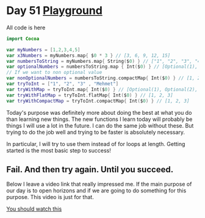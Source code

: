 # Day 51 <a href="https://github.com/devmehmetates/365-day-of-code/tree/main/Project/Day51%20Playground.playground">Playground</a>
All code is here

```swift
import Cocoa

var myNumbers = [1,2,3,4,5]
var x3Numbers = myNumbers.map{ $0 * 3 } // [3, 6, 9, 12, 15]
var numbersToString = myNumbers.map{ String($0) } // ["1", "2", "3", "4", "5"]
var optionalNumbers = numbersToString.map { Int($0) } // [Optional(1), Optional(2), Optional(3), Optional(4), Optional(5)]
// If we want to non optional value
var nonOptionalNumbers = numbersToString.compactMap{ Int($0) } // [1, 2, 3, 4, 5]
var tryToInt = ["1", "2", "3" , "Mehmet"]
var tryWithMap = tryToInt.map{ Int($0) } // [Optional(1), Optional(2), Optional(3), nil]
var tryWithFlatMap = tryToInt.flatMap{ Int($0) } // [1, 2, 3]
var tryWithCompactMap = tryToInt.compactMap{ Int($0) } // [1, 2, 3]
```

Today's purpose was definitely more about doing the best at what you do than learning new things. The new functions I learn today will probably be things I will use a lot in the future. I can do the same job without these. But trying to do the job well and trying to be faster is absolutely necessary.

In particular, I will try to use them instead of for loops at length. Getting started is the most basic step to success!

## Fail. And then try again. Until you succeed.

Below I leave a video link that really impressed me. If the main purpose of our day is to open horizons and if we are going to do something for this purpose. This video is just for that.

<a href="https://www.youtube.com/watch?v=EiKK04Ht8QI">You should watch this</a>

